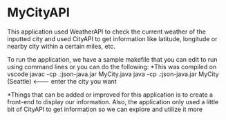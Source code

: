 # MyCityAPI
This application used WeatherAPI to check the current weather of the inputted city and used CityAPI to get information like latitude, longitude or nearby city within a certain miles, etc.

To run the application, we have a sample makefile that you can edit to run using command lines or you can do the following:
*This was compiled on vscode
  javac -cp .:json-java.jar MyCity.java
  java -cp .:json-java.jar MyCity (Seattle) <--- enter the city you want

*Things that can be added or improved for this application is to create a front-end to display our information. Also, the application only used a little bit of CityAPI to get information so we can explore and utilize it more

